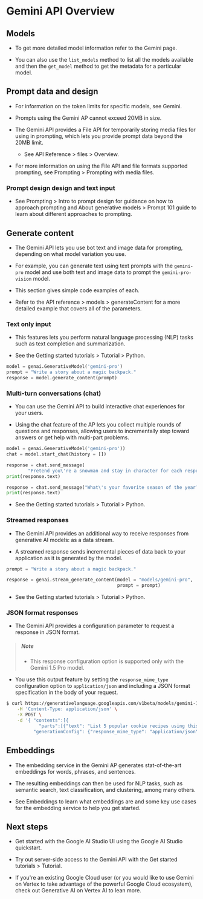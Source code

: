# Gemini API Overview

## Models

- To get more detailed model information refer to the Gemini page.

- You can also use the `list_models` method to list all the models available and then the `get_model` method to get the metadata for a particular model.

## Prompt data and design

- For information on the token limits for specific models, see Gemini.

- Prompts using the Gemini AP cannot exceed 20MB in size.

- The Gemini API provides a File API for temporarily storing media files for using in prompting, which lets you provide prompt data beyond the 20MB limit.

    - See API Reference > files > Overview.

- For more information on using the File API and file formats supported prompting, see Prompting > Prompting with media files.

### Prompt design design and text input

- See Prompting > Intro to prompt design for guidance on how to approach prompting and About generative models > Prompt 101 guide to learn about different approaches to prompting.

## Generate content

- The Gemini API lets you use bot text and image data for prompting, depending on what model variation you use.

- For example, you can generate text using text prompts with the `gemini-pro` model and use both text and image data to prompt the `gemini-pro-vision` model.

- This section gives simple code examples of each.

- Refer to the API reference > models > generateContent for a more detailed example that covers all of the parameters.

### Text only input

- This features lets you perform natural language processing (NLP) tasks such as text completion and summarization.

- See the Getting started tutorials > Tutorial > Python.

```python
model = genai.GenerativeModel('gemini-pro')
prompt = "Write a story about a magic backpack."
response = model.generate_content(prompt)
```

### Multi-turn conversations (chat)

- You can use the Gemini API to build interactive chat experiences for your users.

- Using the chat feature of the AP lets you collect multiple rounds of questions and responses, allowing users to incrementally step toward answers or get help with multi-part problems.

```python
model = genai.GenerativeModel('gemini-pro'))
chat = model.start_chat(history = [])

response = chat.send_message(
        "Pretend you\'re a snowman and stay in character for each response.")
print(response.text)

response = chat.send_message("What\'s your favorite season of the year?")
print(response.text)
```

- See the Getting started tutorials > Tutorial > Python.

### Streamed responses

- The Gemini API provides an additional way to receive responses from generative AI models: as a data stream.

- A streamed response sends incremental pieces of data back to your application as it is generated by the model.

```python
prompt = "Write a story about a magic backpack."

response = genai.stream_generate_content(model = "models/gemini-pro",
                                         prompt = prompt)
```

- See the Getting started tutorials > Tutorial > Python.

### JSON format responses

- The Gemini API provides a configuration parameter to request a response in JSON format.

> ##### Note
>
> - This response configuration option is supported only with the Gemini 1.5 Pro model.

- You use this output feature by setting the `response_mime_type` configuration option to `application/json` and including a JSON format specification in the body of your request.

```sh
$ curl https://generativelanguage.googleapis.com/v1beta/models/gemini-1.5-pro-latest:generateContent?key=$API_KEY \
    -H 'Content-Type: application/json' \
    -X POST \
    -d '{ "contents":[{
            "parts":[{"text": "List 5 popular cookie recipes using this JSON schema: \{ \"type\": \"object\", \"properties\": \{ \"recipe_name\": \{ \"type\": \"string\" \},\}\}"}] }],
          "generationConfig": {"response_mime_type": "application/json",} }'
```

## Embeddings

- The embedding service in the Gemini AP generates stat-of-the-art embeddings for words, phrases, and sentences.

- The resulting embeddings can then be used for NLP tasks, such as semantic search, text classification, and clustering, among many others.

- See Embeddings to learn what embeddings are and some key use cases for the embedding service to help you get started.

## Next steps

- Get started with the Google AI Studio UI using the Google AI Studio quickstart.

- Try out server-side access to the Gemini API with the Get started tutorials > Tutorial.

- If you're an existing Google Cloud user (or you would like to use Gemini on Vertex to take advantage of the powerful Google Cloud ecosystem), check out Generative AI on Vertex AI to lean more.
